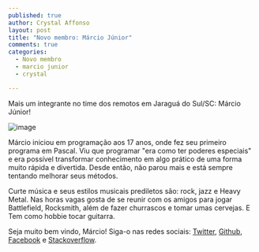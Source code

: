 ```yaml
---
published: true
author: Crystal Affonso
layout: post
title: "Novo membro: Márcio Júnior"
comments: true
categories:
  - Novo membro
  - marcio junior
  - crystal

---
```


Mais um integrante no time dos remotos em Jaraguá do Sul/SC: Márcio Júnior!

![image](/blog/images/posts/2014-01-13/marcio.jpg)

<!--more-->

Márcio iniciou em programação aos 17 anos, onde fez seu primeiro programa em Pascal. Viu que programar "era como ter poderes especiais" e era possível transformar conhecimento em algo prático de uma forma muito rápida e divertida. Desde então, não parou mais e está sempre tentando melhorar seus métodos.

Curte música e seus estilos musicais prediletos são: rock, jazz e Heavy Metal. Nas horas vagas gosta de se reunir com os amigos para jogar Battlefield, Rocksmith, além de fazer churrascos e tomar umas cervejas. E Tem como hobbie tocar guitarra.

Seja muito bem vindo, Márcio!
Siga-o nas redes sociais: [Twitter](https://twitter.com/marciojunior_me), [Github](https://github.com/marcioj), [Facebook](https://www.facebook.com/marcio.junior.967) e [Stackoverflow](http://stackoverflow.com/users/1846480/marcio-rodrigues-correa-junior).